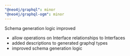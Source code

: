 ```yaml
---
"@neo4j/graphql": minor
"@neo4j/graphql-ogm": minor
---
```


Schema generation logic improved

-   allow operations on Interface relationships to Interfaces
-   added descriptions to generated graphql types
-   improved schema generation logic
